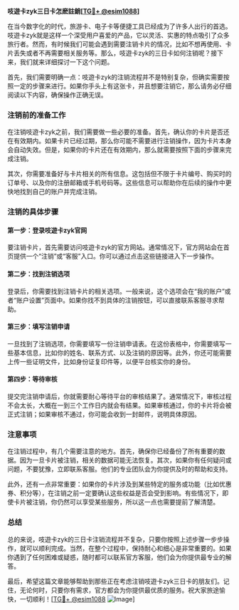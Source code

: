 **吱遊卡zyk三日卡怎麽註銷[[TG💪+ @esim1088](https://t.me/s/esim1088)]**

在当今数字化的时代，旅游卡、电子卡等便捷工具已经成为了许多人出行的首选。吱遊卡zyk就是这样一个深受用户喜爱的产品，它以灵活、实惠的特点吸引了众多旅行者。然而，有时候我们可能会遇到需要注销卡片的情况，比如不想再使用、卡片丢失或者不再需要相关服务等。那么，吱遊卡zyk的三日卡如何注销呢？接下来，我们就来详细探讨一下这个问题。

首先，我们需要明确一点：吱遊卡zyk的注销流程并不是特别复杂，但确实需要按照一定的步骤来进行。如果你手头上有这张卡，并且想要注销它，那么请务必仔细阅读以下内容，确保操作正确无误。

### 注销前的准备工作

在注销吱遊卡zyk之前，我们需要做一些必要的准备。首先，确认你的卡片是否还在有效期内。如果卡片已经过期，那么你可能不需要进行注销操作，因为卡片本身会自动失效。但是，如果你的卡片还在有效期内，那么就需要按照下面的步骤来完成注销。

其次，你需要准备好与卡片相关的所有信息。这包括但不限于卡片编号、购买时的订单号、以及你的注册邮箱或手机号码等。这些信息可以帮助你在后续的操作中更快地找到自己的账户并完成注销。

### 注销的具体步骤

#### 第一步：登录吱遊卡zyk官网

要注销卡片，首先需要访问吱遊卡zyk的官方网站。通常情况下，官方网站会在首页提供一个“注销”或“客服”入口。你可以通过点击这些链接进入下一步操作。

#### 第二步：找到注销选项

登录后，你需要找到注销卡片的相关选项。一般来说，这个选项会在“我的账户”或者“账户设置”页面中。如果你找不到具体的注销按钮，可以直接联系客服寻求帮助。

#### 第三步：填写注销申请

一旦找到了注销选项，你需要填写一份注销申请表。在这份表格中，你需要填写一些基本信息，比如你的姓名、联系方式、以及注销的原因等。此外，你还可能需要上传一些证明文件，比如身份证复印件等，以便平台核实你的身份。

#### 第四步：等待审核

提交完注销申请后，你就需要耐心等待平台的审核结果了。通常情况下，审核过程不会太长，大概在一到三个工作日内就会有结果。如果审核通过，你的卡片将会被正式注销；如果审核不通过，你可能会收到一封邮件，说明具体原因。

### 注意事项

在注销过程中，有几个需要注意的地方。首先，确保你已经备份了所有重要的数据。因为一旦卡片被注销，相关的数据可能无法恢复。其次，如果你有任何疑问或问题，不要犹豫，立即联系客服。他们的专业团队会为你提供及时的帮助和支持。

此外，还有一点非常重要：如果你的卡片涉及到某些特定的服务或功能（比如优惠券、积分等），在注销之前一定要确认这些权益是否会受到影响。有些情况下，即使卡片被注销，你仍然可以享受某些服务，所以这一点也需要提前了解清楚。

### 总结

总的来说，吱遊卡zyk的三日卡注销流程并不复杂，只要你按照上述步骤一步步操作，就可以顺利完成。当然，在整个过程中，保持耐心和细心是非常重要的。如果你遇到了任何困难或疑惑，随时都可以联系官方客服，他们会为你提供最专业的解答。

最后，希望这篇文章能够帮助到那些正在考虑注销吱遊卡zyk三日卡的朋友们。记住，无论何时，只要你有需求，官方都会为你提供最优质的服务。祝大家旅途愉快，一切顺利！[[TG💪+ @esim1088](https://t.me/s/esim1088) ![Image](https://i.postimg.cc/4NQfJmqS/Snipaste-2025-05-13-00-14-12.png)]
